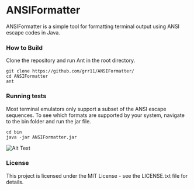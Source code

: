 # ANSIFormatter
ANSIFormatter is a simple tool for formatting terminal output using ANSI escape codes in Java.

### How to Build
Clone the repository and run Ant in the root directory. 
```
git clone https://github.com/grr11/ANSIFormatter/
cd ANSIFormatter
ant
```
### Running tests
Most terminal emulators only support a subset of the ANSI escape sequences. To see which formats are supported by your system, navigate to the bin folder and run the jar file.
```
cd bin
java -jar ANSIFormatter.jar
```
![Alt Text](http://i.imgur.com/LY47FxN.png)

### License

This project is licensed under the MIT License - see the LICENSE.txt file for details.
